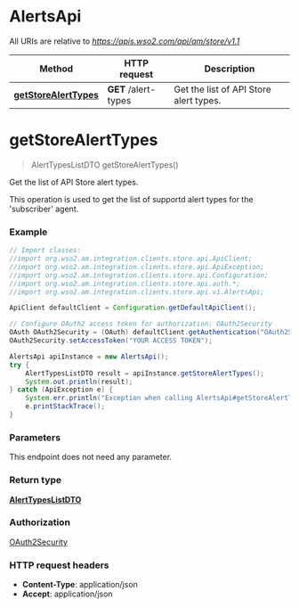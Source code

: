 # AlertsApi

All URIs are relative to *https://apis.wso2.com/api/am/store/v1.1*

Method | HTTP request | Description
------------- | ------------- | -------------
[**getStoreAlertTypes**](AlertsApi.md#getStoreAlertTypes) | **GET** /alert-types | Get the list of API Store alert types. 


<a name="getStoreAlertTypes"></a>
# **getStoreAlertTypes**
> AlertTypesListDTO getStoreAlertTypes()

Get the list of API Store alert types. 

This operation is used to get the list of supportd alert types for the &#39;subscriber&#39; agent. 

### Example
```java
// Import classes:
//import org.wso2.am.integration.clients.store.api.ApiClient;
//import org.wso2.am.integration.clients.store.api.ApiException;
//import org.wso2.am.integration.clients.store.api.Configuration;
//import org.wso2.am.integration.clients.store.api.auth.*;
//import org.wso2.am.integration.clients.store.api.v1.AlertsApi;

ApiClient defaultClient = Configuration.getDefaultApiClient();

// Configure OAuth2 access token for authorization: OAuth2Security
OAuth OAuth2Security = (OAuth) defaultClient.getAuthentication("OAuth2Security");
OAuth2Security.setAccessToken("YOUR ACCESS TOKEN");

AlertsApi apiInstance = new AlertsApi();
try {
    AlertTypesListDTO result = apiInstance.getStoreAlertTypes();
    System.out.println(result);
} catch (ApiException e) {
    System.err.println("Exception when calling AlertsApi#getStoreAlertTypes");
    e.printStackTrace();
}
```

### Parameters
This endpoint does not need any parameter.

### Return type

[**AlertTypesListDTO**](AlertTypesListDTO.md)

### Authorization

[OAuth2Security](../README.md#OAuth2Security)

### HTTP request headers

 - **Content-Type**: application/json
 - **Accept**: application/json

